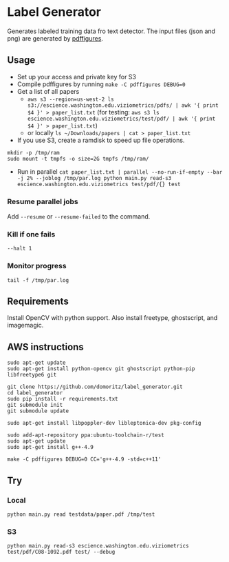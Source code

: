 # Label Generator

Generates labeled training data fro text detector. The input files (json and png) are generated by [pdffigures](http://pdffigures.allenai.org/).


## Usage

* Set up your access and private key for S3
* Compile pdffigures by running `make -C pdffigures DEBUG=0`
* Get a list of all papers
  * `aws s3 --region=us-west-2 ls s3://escience.washington.edu.viziometrics/pdfs/ | awk '{ print $4 }' > paper_list.txt`
    (for testing: `aws s3 ls escience.washington.edu.viziometrics/test/pdf/ | awk '{ print $4 }' > paper_list.txt`)
  * or locally `ls ~/Downloads/papers | cat > paper_list.txt`
* If you use S3, create a ramdisk to speed up file operations.
```
mkdir -p /tmp/ram
sudo mount -t tmpfs -o size=2G tmpfs /tmp/ram/
```
* Run in parallel `cat paper_list.txt | parallel --no-run-if-empty --bar -j 2% --joblog /tmp/par.log python main.py read-s3 escience.washington.edu.viziometrics test/pdf/{} test`

### Resume parallel jobs

Add `--resume` or `--resume-failed` to the command.

### Kill if one fails

`--halt 1`

### Monitor progress

`tail -f /tmp/par.log`


## Requirements

Install OpenCV with python support. Also install freetype, ghostscript, and imagemagic.

## AWS instructions

```
sudo apt-get update
sudo apt-get install python-opencv git ghostscript python-pip libfreetype6 git

git clone https://github.com/domoritz/label_generator.git
cd label_generator
sudo pip install -r requirements.txt
git submodule init
git submodule update

sudo apt-get install libpoppler-dev libleptonica-dev pkg-config

sudo add-apt-repository ppa:ubuntu-toolchain-r/test
sudo apt-get update
sudo apt-get install g++-4.9

make -C pdffigures DEBUG=0 CC='g++-4.9 -std=c++11'
```


## Try

### Local

`python main.py read testdata/paper.pdf /tmp/test`

### S3

`python main.py read-s3 escience.washington.edu.viziometrics test/pdf/C08-1092.pdf test/ --debug`
